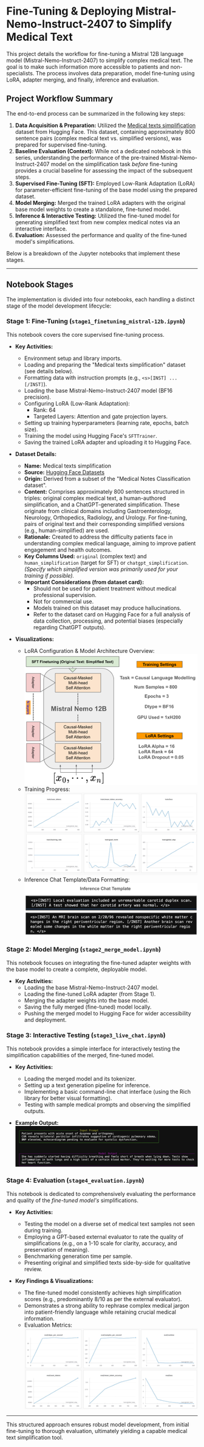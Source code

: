 # Fine-Tuning & Deploying Mistral-Nemo-Instruct-2407 to Simplify Medical Text

This project details the workflow for fine-tuning a Mistral 12B language model (Mistral-Nemo-Instruct-2407) to simplify complex medical text. The goal is to make such information more accessible to patients and non-specialists. The process involves data preparation, model fine-tuning using LoRA, adapter merging, and finally, inference and evaluation.

## Project Workflow Summary

The end-to-end process can be summarized in the following key steps:

1.  **Data Acquisition & Preparation:** Utilized the [Medical texts simplification](https://huggingface.co/datasets/liliya-makhmutova/medical_texts_simplification) dataset from Hugging Face. This dataset, containing approximately 800 sentence pairs (complex medical text vs. simplified versions), was prepared for supervised fine-tuning.
2.  **Baseline Evaluation (Context):** While not a dedicated notebook in this series, understanding the performance of the pre-trained Mistral-Nemo-Instruct-2407 model on the simplification task *before* fine-tuning provides a crucial baseline for assessing the impact of the subsequent steps.
3.  **Supervised Fine-Tuning (SFT):** Employed Low-Rank Adaptation (LoRA) for parameter-efficient fine-tuning of the base model using the prepared dataset.
4.  **Model Merging:** Merged the trained LoRA adapters with the original base model weights to create a standalone, fine-tuned model.
5.  **Inference & Interactive Testing:** Utilized the fine-tuned model for generating simplified text from new complex medical notes via an interactive interface.
6.  **Evaluation:** Assessed the performance and quality of the fine-tuned model's simplifications.

Below is a breakdown of the Jupyter notebooks that implement these stages.

---

## Notebook Stages

The implementation is divided into four notebooks, each handling a distinct stage of the model development lifecycle:

### Stage 1: Fine-Tuning (`stage1_finetuning_mistral-12b.ipynb`)

This notebook covers the core supervised fine-tuning process.

* **Key Activities:**
    * Environment setup and library imports.
    * Loading and preparing the "Medical texts simplification" dataset (see details below).
    * Formatting data with instruction prompts (e.g., `<s>[INST] ... [/INST]`).
    * Loading the base Mistral-Nemo-Instruct-2407 model (BF16 precision).
    * Configuring LoRA (Low-Rank Adaptation):
        * Rank: 64
        * Targeted Layers: Attention and gate projection layers.
    * Setting up training hyperparameters (learning rate, epochs, batch size).
    * Training the model using Hugging Face's `SFTTrainer`.
    * Saving the trained LoRA adapter and uploading it to Hugging Face.

* **Dataset Details:**
    * **Name:** Medical texts simplification
    * **Source:** [Hugging Face Datasets](https://huggingface.co/datasets/liliya-makhmutova/medical_texts_simplification)
    * **Origin:** Derived from a subset of the "Medical Notes Classification dataset".
    * **Content:** Comprises approximately 800 sentences structured in triples: original complex medical text, a human-authored simplification, and a ChatGPT-generated simplification. These originate from clinical domains including Gastroenterology, Neurology, Orthopedics, Radiology, and Urology. For fine-tuning, pairs of original text and their corresponding simplified versions (e.g., human-simplified) are used.
    * **Rationale:** Created to address the difficulty patients face in understanding complex medical language, aiming to improve patient engagement and health outcomes.
    * **Key Columns Used:** `original` (complex text) and `human_simplification` (target for SFT) or `chatgpt_simplification`. *(Specify which simplified version was primarily used for your training if possible).*
    * **Important Considerations (from dataset card):**
        * Should not be used for patient treatment without medical professional supervision.
        * Not for commercial use.
        * Models trained on this dataset may produce hallucinations.
        * Refer to the dataset card on Hugging Face for a full analysis of data collection, processing, and potential biases (especially regarding ChatGPT outputs).

* **Visualizations:**
    * LoRA Configuration & Model Architecture Overview:
        ![Model Architecture and LoRA Configuration](../images/model_architecture.png)
    * Training Progress:
        ![Training Logs](../images/TrainingLogs.png)
    * Inference Chat Template/Data Formatting:
        ![Inference Chat Template](../images/InferenceChatTemp.png)

### Stage 2: Model Merging (`stage2_merge_model.ipynb`)

This notebook focuses on integrating the fine-tuned adapter weights with the base model to create a complete, deployable model.

* **Key Activities:**
    * Loading the base Mistral-Nemo-Instruct-2407 model.
    * Loading the fine-tuned LoRA adapter (from Stage 1).
    * Merging the adapter weights into the base model.
    * Saving the fully merged (fine-tuned) model locally.
    * Pushing the merged model to Hugging Face for wider accessibility and deployment.

### Stage 3: Interactive Testing (`stage3_live_chat.ipynb`)

This notebook provides a simple interface for interactively testing the simplification capabilities of the merged, fine-tuned model.

* **Key Activities:**
    * Loading the merged model and its tokenizer.
    * Setting up a text generation pipeline for inference.
    * Implementing a basic command-line chat interface (using the Rich library for better visual formatting).
    * Testing with sample medical prompts and observing the simplified outputs.

* **Example Output:**
    ![Sample Live Chat Output](../images/SampleLiveChat1.png)

### Stage 4: Evaluation (`stage4_evaluation.ipynb`)

This notebook is dedicated to comprehensively evaluating the performance and quality of the *fine-tuned model's* simplifications.

* **Key Activities:**
    * Testing the model on a diverse set of medical text samples not seen during training.
    * Employing a GPT-based external evaluator to rate the quality of simplifications (e.g., on a 1-10 scale for clarity, accuracy, and preservation of meaning).
    * Benchmarking generation time per sample.
    * Presenting original and simplified texts side-by-side for qualitative review.

* **Key Findings & Visualizations:**
    * The fine-tuned model consistently achieves high simplification scores (e.g., predominantly 8/10 as per the external evaluator).
    * Demonstrates a strong ability to rephrase complex medical jargon into patient-friendly language while retaining crucial medical information.
    * Evaluation Metrics:
        ![Evaluation Logs](../images/EvaluationLogs.png)

---

This structured approach ensures robust model development, from initial fine-tuning to thorough evaluation, ultimately yielding a capable medical text simplification tool.